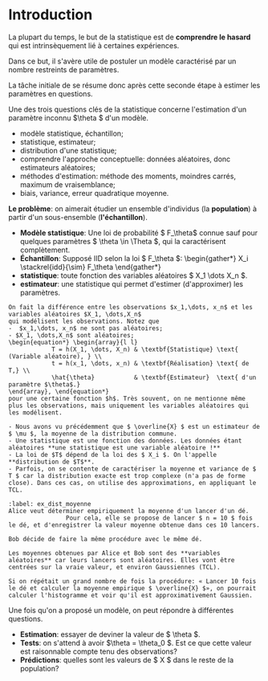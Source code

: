 # Introduction

La plupart du temps, le but de la statistique est de **comprendre le hasard** qui est intrinsèquement lié à certaines expériences.  

Dans ce but, il s'avère utile de postuler un modèle caractérisé par un nombre restreints de paramètres.  

La tâche initiale de se résume donc après cette seconde étape à estimer les paramètres en questions.


Une des trois questions clés de la statistique concerne l'estimation d'un paramètre inconnu $\theta $ d'un modèle.
- modèle statistique, échantillon;        
- statistique, estimateur;
- distribution d'une statistique;
- comprendre l'approche conceptuelle: données aléatoires, donc estimateurs aléatoires;
- méthodes d'estimation: méthode des moments, moindres carrés, maximum de vraisemblance;
- biais, variance, erreur quadratique moyenne.

**Le problème**: on aimerait étudier un ensemble d'individus (la **population**) à partir d'un sous-ensemble (**l'échantillon**).
- **Modèle statistique**: Une loi de probabilité $ F_\theta$ connue sauf pour quelques paramètres $ \theta \in \Theta $, qui la caractérisent complètement.
- **Échantillon**: Supposé IID selon la loi $ F_\theta $:
\begin{gather*} X_i \stackrel{idd}{\sim} F_\theta \end{gather*}
- **statistique**: toute fonction des variables aléatoires $ X_1 \dots X_n $.
- **estimateur**: une statistique qui permet d'estimer (d'approximer) les paramètres.

```{admonition} Notations
On fait la différence entre les observations $x_1,\dots, x_n$ et les variables aléatoires $X_1, \dots,X_n$
qui modélisent les observations. Notez que
-  $x_1,\dots, x_n$ ne sont pas aléatoires;
- $X_1, \dots,X_n$ sont aléatoires; 
\begin{equation*} \begin{array}{l l}
            T = h(X_1, \dots, X_n) & \textbf{Statistique} \text{ (Variable aléatoire), } \\
            t = h(x_1, \dots, x_n) & \textbf{Réalisation} \text{ de T,} \\
            \hat{\theta}           & \textbf{Estimateur}  \text{ d'un paramètre $\theta$.} 
\end{array}, \end{equation*}
pour une certaine fonction $h$. Très souvent, on ne mentionne même plus les observations, mais uniquement les variables aléatoires qui les modélisent.
```

```{admonition} Commentaire et rappels
- Nous avons vu précédemment que $ \overline{X} $ est un estimateur de $ \mu $, la moyenne de la distribution commune.
- Une statistique est une fonction des données. Les données étant aléatoires **une statistique est une variable aléatoire !**
- La loi de $T$ dépend de la loi des $ X_i $. On l'appelle **distribution de $T$**.
- Parfois, on se contente de caractériser la moyenne et variance de $ T $ car la distribution exacte est trop complexe (n'a pas de forme close). Dans ces cas, on utilise des approximations, en appliquant le TCL.
```

```{prf:example} Distribution de la moyenne
:label: ex_dist_moyenne
Alice veut déterminer empiriquement la moyenne d'un lancer d'un dé.
                Pour cela, elle se propose de lancer $ n = 10 $ fois le dé, et d'enregistrer la valeur moyenne obtenue dans ces 10 lancers.
        
Bob décide de faire la même procédure avec le même dé.

Les moyennes obtenues par Alice et Bob sont des **variables aléatoires** car leurs lancers sont aléatoires. Elles vont être centrées sur la vraie valeur, et environ Gaussiennes (TCL).
        
Si on répétait un grand nombre de fois la procédure: « Lancer 10 fois le dé et calculer la moyenne empirique $ \overline{X} $», on pourrait calculer l'histogramme et voir qu'il est approximativement Gaussien.
```

Une fois qu'on a proposé un modèle, on peut répondre à différentes questions.
- **Estimation**: essayer de deviner la valeur de $ \theta $.
- **Tests**: on s'attend à avoir $\theta = \theta_0 $. Est ce que cette valeur est raisonnable compte tenu des observations?
- **Prédictions**: quelles sont les valeurs de $ X $ dans le reste de la population?
